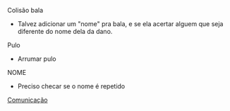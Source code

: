 Colisão bala
- Talvez adicionar um "nome" pra bala, e se ela acertar alguem que seja diferente do nome dela da dano.

Pulo
- Arrumar pulo

NOME
- Preciso checar se o nome é repetido

[Comunicação](https://www.npmjs.com/package/shelljs)
